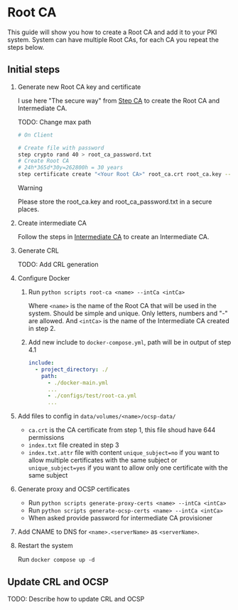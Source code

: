 # Root CA

This guide will show you how to create a Root CA and add it to your PKI system.
System can have multiple Root CAs, for each CA you repeat the steps below.

## Initial steps

1. Generate new Root CA key and certificate

    I use here "The secure way" from [Step CA](https://smallstep.com/docs/tutorials/intermediate-ca-new-ca/) to create the Root CA and Intermediate CA.

    TODO: Change max path

    ```bash
    # On Client

    # Create file with password
    step crypto rand 40 > root_ca_password.txt
    # Create Root CA
    # 24h*365d*30y=262800h = 30 years
    step certificate create "<Your Root CA>" root_ca.crt root_ca.key --profile root-ca --not-after 262800h --password-file root_ca_password.txt
    ```

    > [!WARNING]
    > Please store the root_ca.key and root_ca_password.txt in a secure places.

2. Create intermediate CA

    Follow the steps in [Intermediate CA](./intermediate-ca.md) to create an Intermediate CA.

3. Generate CRL

    TODO: Add CRL generation

4. Configure Docker

    1. Run `python scripts root-ca <name> --intCa <intCa>`

        Where `<name>` is the name of the Root CA that will be used in the system. Should be simple and unique. Only letters, numbers and "-" are allowed.
        And `<intCa>` is the name of the Intermediate CA created in step 2. 

    2. Add new include to `docker-compose.yml`, path will be in output of step 4.1
        ```yaml
        include:
          - project_directory: ./
            path: 
              - ./docker-main.yml
              ...
              - ./configs/test/root-ca.yml
              ...
        ```

5. Add files to config in `data/volumes/<name>/ocsp-data/`

    - `ca.crt` is the CA certificate from step 1, this file shoud have 644 permissions
    - `index.txt` file created in step 3
    - `index.txt.attr` file with content `unique_subject=no` if you want to allow multiple certificates with the same subject or `unique_subject=yes` if you want to allow only one certificate with the same subject

6. Generate proxy and OCSP certificates

    - Run `python scripts generate-proxy-certs <name> --intCa <intCa>`
    - Run `python scripts generate-ocsp-certs <name> --intCa <intCa>`
    - When asked provide password for intermediate CA provisioner

7. Add CNAME to DNS for `<name>.<serverName>` as `<serverName>`.

8. Restart the system

    Run `docker compose up -d`


## Update CRL and OCSP

TODO: Describe how to update CRL and OCSP